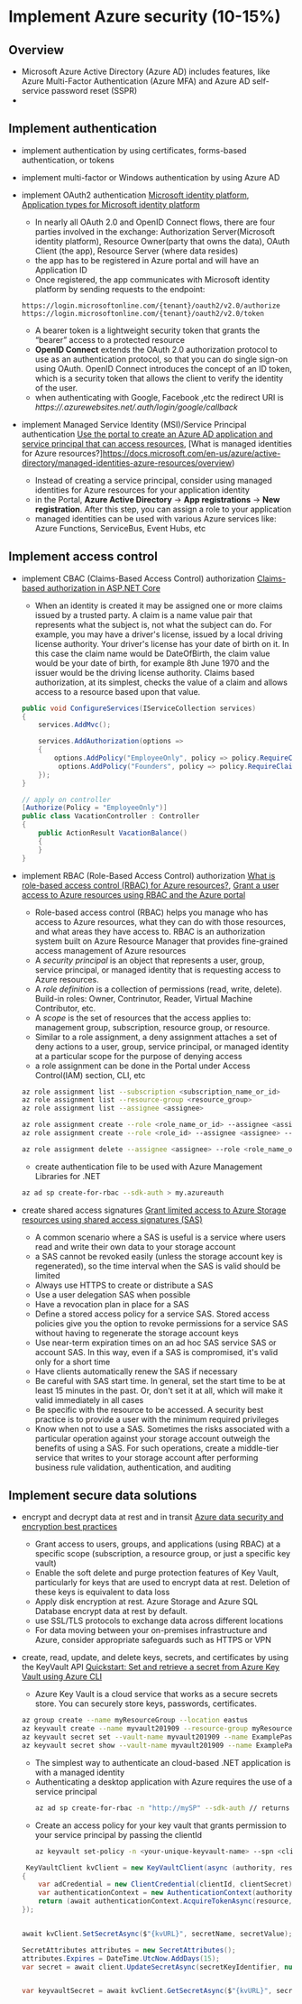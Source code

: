 # Implement Azure security (10-15%)

## Overview

* Microsoft Azure Active Directory (Azure AD) includes features, like Azure Multi-Factor Authentication (Azure MFA) and Azure AD self-service password reset (SSPR)
* 

## Implement authentication

* implement authentication by using certificates, forms-based authentication, or tokens
* implement multi-factor or Windows authentication by using Azure AD
* implement OAuth2 authentication [Microsoft identity platform](https://docs.microsoft.com/en-us/azure/active-directory/develop/active-directory-v2-protocols), [Application types for Microsoft identity platform](https://docs.microsoft.com/en-us/azure/active-directory/develop/v2-app-types)
    - In nearly all OAuth 2.0 and OpenID Connect flows, there are four parties involved in the exchange: Authorization Server(Microsoft identity platform),
    Resource Owner(party that owns the data), OAuth Client (the app), Resource Server (where data resides)
    - the app has to be registered in Azure portal and will have an Application ID
    - Once registered, the app communicates with Microsoft identity platform by sending requests to the endpoint:
    ```
    https://login.microsoftonline.com/{tenant}/oauth2/v2.0/authorize
    https://login.microsoftonline.com/{tenant}/oauth2/v2.0/token
    ```
    - A bearer token is a lightweight security token that grants the “bearer” access to a protected resource
    - **OpenID Connect** extends the OAuth 2.0 authorization protocol to use as an authentication protocol, so that you can do single sign-on using OAuth. OpenID Connect introduces the concept of an ID token, which is a security token that allows the client to verify the identity of the user.
    - when authenticating with Google, Facebook ,etc the redirect URI is *https://<app-name>.azurewebsites.net/.auth/login/google/callback*

* implement Managed Service Identity (MSI)/Service Principal authentication [Use the portal to create an Azure AD application and service principal that can access resources](https://docs.microsoft.com/en-us/azure/active-directory/develop/howto-create-service-principal-portal), [What is managed identities for Azure resources?]https://docs.microsoft.com/en-us/azure/active-directory/managed-identities-azure-resources/overview)
    - Instead of creating a service principal, consider using managed identities for Azure resources for your application identity
    - in the Portal, **Azure Active Directory** -> **App registrations** -> **New registration**. After this step, you can assign a role to your application
    - managed identities can be used with various Azure services like: Azure Functions, ServiceBus, Event Hubs, etc

## Implement access control

* implement CBAC (Claims-Based Access Control) authorization [Claims-based authorization in ASP.NET Core](https://docs.microsoft.com/en-us/aspnet/core/security/authorization/claims?view=aspnetcore-3.0)
    - When an identity is created it may be assigned one or more claims issued by a trusted party. A claim is a name value pair that represents what the subject is, not what the subject can do. For example, you may have a driver's license, issued by a local driving license authority. Your driver's license has your date of birth on it. In this case the claim name would be DateOfBirth, the claim value would be your date of birth, for example 8th June 1970 and the issuer would be the driving license authority. Claims based authorization, at its simplest, checks the value of a claim and allows access to a resource based upon that value.
    ```cs
    public void ConfigureServices(IServiceCollection services)
    {
        services.AddMvc();

        services.AddAuthorization(options =>
        {
            options.AddPolicy("EmployeeOnly", policy => policy.RequireClaim("EmployeeNumber"));
             options.AddPolicy("Founders", policy => policy.RequireClaim("EmployeeNumber", "1", "2", "3", "4", "5"));
        });
    }

    // apply on controller
    [Authorize(Policy = "EmployeeOnly")]
    public class VacationController : Controller
    {
        public ActionResult VacationBalance()
        {
        }
    }
    ```
* implement RBAC (Role-Based Access Control) authorization [What is role-based access control (RBAC) for Azure resources?](https://docs.microsoft.com/en-us/azure/role-based-access-control/overview), [Grant a user access to Azure resources using RBAC and the Azure portal](https://docs.microsoft.com/en-us/azure/role-based-access-control/quickstart-assign-role-user-portal)
    - Role-based access control (RBAC) helps you manage who has access to Azure resources, what they can do with those resources, and what areas they have access to. RBAC is an authorization system built on Azure Resource Manager that provides fine-grained access management of Azure resources
    - A *security principal* is an object that represents a user, group, service principal, or managed identity that is requesting access to Azure resources.
    - A *role definition* is a collection of permissions (read, write, delete). Build-in roles: Owner, Contrinutor, Reader,  Virtual Machine Contributor, etc.
    - A *scope* is the set of resources that the access applies to: management group, subscription, resource group, or resource.
    - Similar to a role assignment, a deny assignment attaches a set of deny actions to a user, group, service principal, or managed identity at a particular scope for the purpose of denying access
    - a role assignment can be done in the Portal under Access Control(IAM) section, CLI, etc    
    ```sh
    az role assignment list --subscription <subscription_name_or_id>
    az role assignment list --resource-group <resource_group>
    az role assignment list --assignee <assignee>

    az role assignment create --role <role_name_or_id> --assignee <assignee> --subscription <subscription_name_or_id>
    az role assignment create --role <role_id> --assignee <assignee> --resource-group <resource_group>

    az role assignment delete --assignee <assignee> --role <role_name_or_id> --resource-group <resource_group>
    ```

    - create authentication file to be used with Azure Management Libraries for .NET
    ```sh
    az ad sp create-for-rbac --sdk-auth > my.azureauth
    ```

* create shared access signatures [Grant limited access to Azure Storage resources using shared access signatures (SAS)](https://docs.microsoft.com/en-ca/azure/storage/common/storage-sas-overview)
    - A common scenario where a SAS is useful is a service where users read and write their own data to your storage account
    - a SAS cannot be revoked easily (unless the storage account key is regenerated), so the time interval when the SAS is valid should be limited
    - Always use HTTPS to create or distribute a SAS
    - Use a user delegation SAS when possible
    - Have a revocation plan in place for a SAS
    - Define a stored access policy for a service SAS. Stored access policies give you the option to revoke permissions for a service SAS without having to regenerate the storage account keys
    - Use near-term expiration times on an ad hoc SAS service SAS or account SAS. In this way, even if a SAS is compromised, it's valid only for a short time
    - Have clients automatically renew the SAS if necessary
    - Be careful with SAS start time. In general, set the start time to be at least 15 minutes in the past. Or, don't set it at all, which will make it valid immediately in all cases
    - Be specific with the resource to be accessed. A security best practice is 
    to provide a user with the minimum required privileges
    - Know when not to use a SAS. Sometimes the risks associated with a particular operation against your storage account outweigh the benefits of using a SAS. For such operations, create a middle-tier service that writes to your storage account after performing business rule validation, authentication, and auditing

## Implement secure data solutions

* encrypt and decrypt data at rest and in transit [Azure data security and encryption best practices](https://docs.microsoft.com/en-ca/azure/security/fundamentals/data-encryption-best-practices)
    - Grant access to users, groups, and applications (using RBAC) at a specific scope (subscription, a resource group, or just a specific key vault)
    - Enable the soft delete and purge protection features of Key Vault, particularly for keys that are used to encrypt data at rest. Deletion of these keys is equivalent to data loss
    -  Apply disk encryption at rest. Azure Storage and Azure SQL Database encrypt data at rest by default.
    - use SSL/TLS protocols to exchange data across different locations
    - For data moving between your on-premises infrastructure and Azure, consider appropriate safeguards such as HTTPS or VPN

* create, read, update, and delete keys, secrets, and certificates by using the KeyVault API [Quickstart: Set and retrieve a secret from Azure Key Vault using Azure CLI](https://docs.microsoft.com/en-us/azure/key-vault/quick-create-cli)
    - Azure Key Vault is a cloud service that works as a secure secrets store. You can securely store keys, passwords, certificates.
    ```sh
    az group create --name myResourceGroup --location eastus
    az keyvault create --name myvault201909 --resource-group myResourceGroup --location eastus
    az keyvault secret set --vault-name myvault201909 --name ExamplePassword --value "12345"
    az keyvault secret show --vault-name myvault201909 --name ExamplePassword
    ```
    - The simplest way to authenticate an cloud-based .NET application is with a managed identity
    - Authenticating a desktop application with Azure requires the use of a service principal
        ```sh
        az ad sp create-for-rbac -n "http://mySP" --sdk-auth // returns a clientId and clientSecret
        ```
    - Create an access policy for your key vault that grants permission to your service principal by passing the clientId
        ```sh
        az keyvault set-policy -n <your-unique-keyvault-name> --spn <clientId-of-your-service-principal> --secret-permissions delete get list set --key-permissions create decrypt delete encrypt get list unwrapKey wrapKey
        ```
    ```cs
     KeyVaultClient kvClient = new KeyVaultClient(async (authority, resource, scope) =>
    {
        var adCredential = new ClientCredential(clientId, clientSecret);
        var authenticationContext = new AuthenticationContext(authority, null);
        return (await authenticationContext.AcquireTokenAsync(resource, adCredential)).AccessToken;
    });

    
    await kvClient.SetSecretAsync($"{kvURL}", secretName, secretValue);

    SecretAttributes attributes = new SecretAttributes();
    attributes.Expires = DateTime.UtcNow.AddDays(15);
    var secret = await client.UpdateSecretAsync(secretKeyIdentifier, null, attributes, null).ConfigureAwait(false);


    var keyvaultSecret = await kvClient.GetSecretAsync($"{kvURL}", secretName).ConfigureAwait(false);

    ```